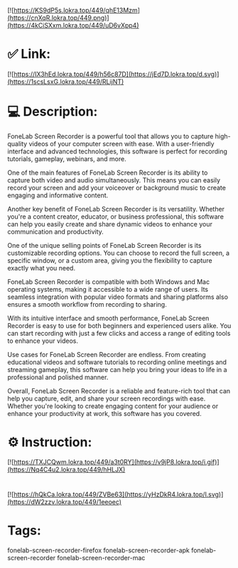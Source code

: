 [![https://KS9dP5s.lokra.top/449/qhE13Mzm](https://cnXqR.lokra.top/449.png)](https://4kCiSXxm.lokra.top/449/uD6vXpp4)
# ✅ Link:
[![https://IX3hEd.lokra.top/449/h56c87D](https://jEd7D.lokra.top/d.svg)](https://1scsLsxG.lokra.top/449/RLijNT)
# 💻 Description:
FoneLab Screen Recorder is a powerful tool that allows you to capture high-quality videos of your computer screen with ease. With a user-friendly interface and advanced technologies, this software is perfect for recording tutorials, gameplay, webinars, and more.

One of the main features of FoneLab Screen Recorder is its ability to capture both video and audio simultaneously. This means you can easily record your screen and add your voiceover or background music to create engaging and informative content.

Another key benefit of FoneLab Screen Recorder is its versatility. Whether you're a content creator, educator, or business professional, this software can help you easily create and share dynamic videos to enhance your communication and productivity.

One of the unique selling points of FoneLab Screen Recorder is its customizable recording options. You can choose to record the full screen, a specific window, or a custom area, giving you the flexibility to capture exactly what you need.

FoneLab Screen Recorder is compatible with both Windows and Mac operating systems, making it accessible to a wide range of users. Its seamless integration with popular video formats and sharing platforms also ensures a smooth workflow from recording to sharing.

With its intuitive interface and smooth performance, FoneLab Screen Recorder is easy to use for both beginners and experienced users alike. You can start recording with just a few clicks and access a range of editing tools to enhance your videos.

Use cases for FoneLab Screen Recorder are endless. From creating educational videos and software tutorials to recording online meetings and streaming gameplay, this software can help you bring your ideas to life in a professional and polished manner.

Overall, FoneLab Screen Recorder is a reliable and feature-rich tool that can help you capture, edit, and share your screen recordings with ease. Whether you're looking to create engaging content for your audience or enhance your productivity at work, this software has you covered.

# ⚙️ Instruction:
[![https://TXJCQwm.lokra.top/449/a3t0RY](https://v9jP8.lokra.top/i.gif)](https://Nq4C4u2.lokra.top/449/hHLJX)
#
[![https://hQkCa.lokra.top/449/ZVBe63](https://yHzDkR4.lokra.top/l.svg)](https://dW2zzv.lokra.top/449/1eeoec)
# Tags:
fonelab-screen-recorder-firefox fonelab-screen-recorder-apk fonelab-screen-recorder fonelab-screen-recorder-mac





